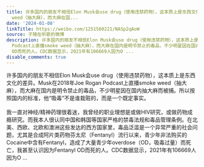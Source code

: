 ```yaml
---
title: 许多国内的朋友不相信Elon Musk会use drug（使用违禁药物），这本质上是东西文化的差异。Musk在2018年Joe Rogan Podcast上直播smoke
  weed（抽大麻），而大麻在国...
date: '2024-01-08'
linkTitle: https://weibo.com/1251560221/NASp2qAoW
source: 子陵在听歌的微博
description: 许多国内的朋友不相信Elon Musk会use drug（使用违禁药物），这本质上是东西文化的差异。Musk在2018年Joe Rogan
  Podcast上直播smoke weed（抽大麻），而大麻在国内是明令禁止的毒品，不少明星因在国内抽大麻而被捕。所以按照国内的标准，他“吸毒”不是谁栽赃的，而是一个既定事实。<br><br>我一直对神经/精神药理很着迷，我曾经的职业理想是或做HIV研究，或做药物成瘾研究。而我本人很认同中国和韩国等国家严格的禁毒法规和毒品管理条例。在北美、西欧、北欧和澳洲这些发达的西方国家里，毒品泛滥是一个异常严重的社会问题，尤其是合成阿片类药物芬太尼（Fentanyl）流行以来，青少年非法购买的Cocaine中含有Fentanyl，造成了大量青少年overdose（OD，吸毒过量）而死亡，我甚至认识因为Fentanyl
  OD而死的人。CDC数据显示，2021年有106669人因为O ...
disable_comments: true
---
```

许多国内的朋友不相信Elon Musk会use drug（使用违禁药物），这本质上是东西文化的差异。Musk在2018年Joe Rogan Podcast上直播smoke weed（抽大麻），而大麻在国内是明令禁止的毒品，不少明星因在国内抽大麻而被捕。所以按照国内的标准，他“吸毒”不是谁栽赃的，而是一个既定事实。<br><br>我一直对神经/精神药理很着迷，我曾经的职业理想是或做HIV研究，或做药物成瘾研究。而我本人很认同中国和韩国等国家严格的禁毒法规和毒品管理条例。在北美、西欧、北欧和澳洲这些发达的西方国家里，毒品泛滥是一个异常严重的社会问题，尤其是合成阿片类药物芬太尼（Fentanyl）流行以来，青少年非法购买的Cocaine中含有Fentanyl，造成了大量青少年overdose（OD，吸毒过量）而死亡，我甚至认识因为Fentanyl OD而死的人。CDC数据显示，2021年有106669人因为O ...